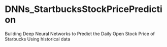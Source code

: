 # DNNs_StartbucksStockPricePrediction
Building Deep Neural Networks to Predict the Daily Open Stock Price of Starbucks Using historical data

